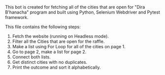 This bot is created for fetching all of the cities that are open for "Dira B'hanacha" program and built using Python, Selenium Webdriver and Pytest framework.

This file contains the following steps:

1. Fetch the website (running on Headless mode).
2. Filter all the Cities that are open for the raffle.
3. Make a list using For Loop for all of the cities on page 1.
4. Go to page 2, make a list for page 2.
5. Connect both lists.
6. Get distinct cities with no duplicates.
7. Print the outcome and sort it alphabetically.
